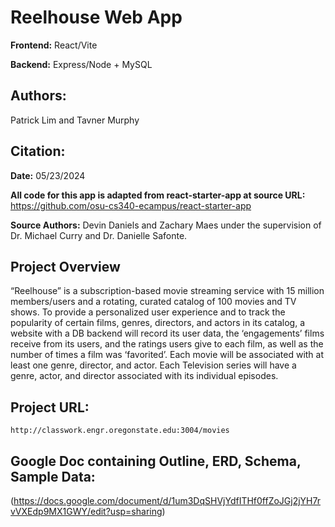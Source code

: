 # Reelhouse Web App

**Frontend:** 
React/Vite

**Backend:** 
Express/Node + MySQL

## **Authors:**
Patrick Lim and
Tavner Murphy

## Citation:

**Date:** 05/23/2024
 
**All code for this app is adapted from react-starter-app at source URL:** 
 https://github.com/osu-cs340-ecampus/react-starter-app

**Source Authors:** 
Devin Daniels and Zachary Maes under the supervision of Dr. Michael Curry and Dr. Danielle Safonte.


## Project Overview

“Reelhouse” is a subscription-based movie streaming service with 15 million members/users and a rotating, curated catalog of 100 movies and TV shows. To provide a personalized user experience and to track the popularity of certain films, genres, directors, and actors in its catalog, a website with a DB backend will record its user data, the ‘engagements’ films receive from its users, and the ratings users give to each film, as well as the number of times a film was ‘favorited’. Each movie will be associated with at least one genre, director, and actor. Each Television series will have a genre, actor, and director associated with its individual episodes.

## Project URL:
    http://classwork.engr.oregonstate.edu:3004/movies


## Google Doc containing Outline, ERD, Schema, Sample Data:
(https://docs.google.com/document/d/1um3DqSHVjYdfITHf0ffZoJGj2jYH7rvVXEdp9MX1GWY/edit?usp=sharing)
